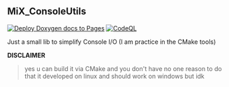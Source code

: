 ﻿## MiX_ConsoleUtils
 [![Deploy Doxygen docs to Pages](https://github.com/Milantor/MiX_ConsoleUtils/actions/workflows/static.yml/badge.svg?branch=master)](https://github.com/Milantor/MiX_ConsoleUtils/actions/workflows/static.yml)  [![CodeQL](https://github.com/Milantor/MiX_ConsoleUtils/actions/workflows/github-code-scanning/codeql/badge.svg?branch=master)](https://github.com/Milantor/MiX_ConsoleUtils/actions/workflows/github-code-scanning/codeql)
 
Just a small lib to simplify Console I/O
(I am practice in the CMake tools)

<b>DISCLAIMER</b>
> yes u can build it via CMake and you don't have no one reason to do that
it developed on linux and should work on windows but idk
